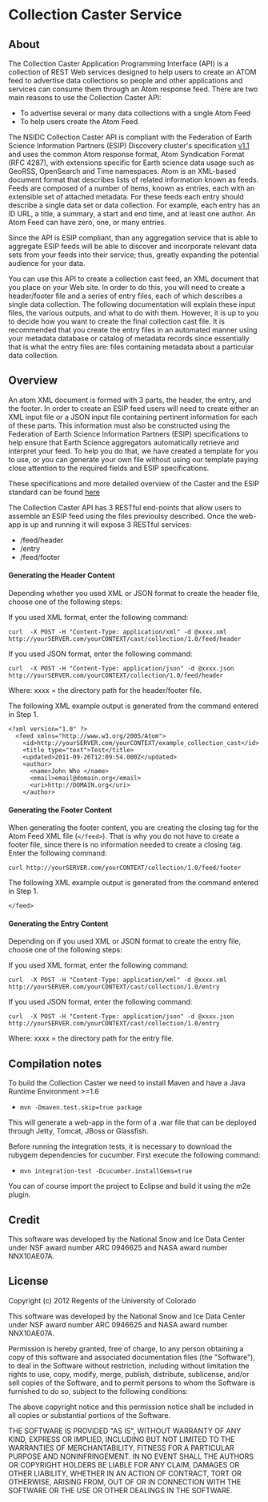 Collection Caster Service
=====================

## About

The Collection Caster Application Programming Interface (API) is a collection of REST Web services designed to help users to create an ATOM feed to advertise data collections so people and other applications and services can consume them through an Atom response feed. There are two main reasons to use the Collection Caster API:

* To advertise several or many data collections with a single  Atom Feed
* To help users create the Atom Feed.

The NSIDC Collection Caster API is compliant with the Federation of Earth Science Information Partners (ESIP) Discovery cluster's specification [v1.1](http://wiki.esipfed.org/index.php/Discovery_Cast_Atom_Response_Format_v1.1 "Discovery Cast Atom Response Format v1.1") and uses the common Atom response format, Atom Syndication Format (RFC 4287), with extensions specific for Earth science data usage such as GeoRSS, OpenSearch and Time namespaces. Atom is an XML-based document format that describes lists of related information known as feeds. Feeds are composed of a number of items, known as entries, each with an extensible set of attached metadata. For these feeds each entry should describe a single data set or data collection. For example, each entry has an ID URL, a title, a summary, a start and end time, and at least one author. An Atom Feed can have zero, one, or many entries.

Since the API is ESIP compliant, than any aggregation service that is able to aggregate ESIP feeds will be able to discover and incorporate relevant data sets from your feeds into their service; thus, greatly expanding the potential audience for your data.

You can use this API to create a collection cast feed, an XML document that you place on your Web site. In order to do this, you will need to create a header/footer file and a series of entry files, each of which describes a single data collection. The following documentation will explain these input files, the various outputs, and what to do with them. However, it is up to you to decide how you want to create the final collection cast file. It is recommended that you create the entry files in an automated manner using your metadata database or catalog of metadata records since essentially that is what the entry files are: files containing metadata about a particular data collection.
  
## Overview

An atom XML document is formed with 3 parts, the header, the entry, and the footer. In order to create an ESIP feed users will need to create either an XML input file or a JSON input file containing pertinent information for each of these parts. This information must also be constructed using the Federation of Earth Science Information Partners (ESIP) specifications to help ensure that Earth Science aggregators automatically retrieve and interpret your feed. To help you do that, we have created a template for you to use, or you can generate your own file without using our template paying close attention to the required fields and ESIP specifications.

These specifications and more detailed overview of the Caster and the ESIP standard can be found [here](http://nsidc.org/api/collection-caster/index.html "Collection Caster Application Programming Interface")

The Collection Caster API has 3 RESTful end-points that allow users to assemble an ESIP feed using the files previoulsy described. Once the web-app is up and running it will expose 3 RESTful services:

* /feed/header
* /entry
* /feed/footer


#### Generating the Header Content


Depending  whether you used XML or JSON format to create the header file, choose one of the following steps:

If you used XML format, enter the following command:

`curl  -X POST -H "Content-Type: application/xml" -d @xxxx.xml   http://yourSERVER.com/yourCONTEXT/cast/collection/1.0/feed/header`

If you used JSON format, enter the following command:

`curl  -X POST -H "Content-Type: application/json" -d @xxxx.json   http://yourSERVER.com/yourCONTEXT/collection/1.0/feed/header`

Where: xxxx = the directory path for the header/footer file.

The following XML example output is generated from the command entered in Step 1.

    <?xml version="1.0" ?>
      <feed xmlns="http://www.w3.org/2005/Atom">
        <id>http://yourSERVER.com/yourCONTEXT/example_collection_cast</id>
        <title type="text">Test</title>
        <updated>2011-09-26T12:09:54.000Z</updated>
        <author>
          <name>John Who </name>
          <email>email@domain.org</email>
          <uri>http://DOMAIN.org</uri>
        </author>

#### Generating the Footer Content

When generating the footer content, you are creating the closing tag for the Atom Feed XML file (`</feed>`). That is why you do not have to create a footer file, since there is no information needed to create a closing tag.
Enter the following command:

`curl http://yourSERVER.com/yourCONTEXT/collection/1.0/feed/footer`

The following XML example output is generated from the command entered in Step 1.

    </feed>

#### Generating the Entry Content


Depending on if you used XML or JSON format to create the entry file, choose one of the following steps:

If you used XML format, enter the following command:

`curl  -X POST -H "Content-Type: application/xml" -d @xxxx.xml   http://yourSERVER.com/yourCONTEXT/cast/collection/1.0/entry`

If you used JSON format, enter the following command:

`curl  -X POST -H "Content-Type: application/json" -d @xxxx.json   http://yourSERVER.com/yourCONTEXT/cast/collection/1.0/entry`

Where: xxxx = the directory path for the entry file.


## Compilation notes

To build the Collection Caster we need to install Maven and have a Java Runtime Environment >=1.6

* `mvn -Dmaven.test.skip=true package`

This will generate a web-app in the form of a .war file that can be deployed through Jetty, Tomcat, JBoss or Glassfish.

Before running the integration tests, it is necessary to download the rubygem dependencies for cucumber.  First execute the following command:

* `mvn integration-test -Dcucumber.installGems=true`

You can of course import the project to Eclipse and build it using the m2e plugin.


## Credit

This software was developed by the National Snow and Ice Data Center under NSF award 
number ARC 0946625 and NASA award number NNX10AE07A.


## License 

Copyright (c) 2012 Regents of the University of Colorado

This software was developed by the National Snow and Ice Data Center under NSF award number ARC 0946625 and NASA award number NNX10AE07A.

Permission is hereby granted, free of charge, to any person obtaining a copy of this
software and associated documentation files (the "Software"), to deal in the Software
without restriction, including without limitation the rights to use, copy, modify, merge,
publish, distribute, sublicense, and/or sell copies of the Software, and to permit persons
to whom the Software is furnished to do so, subject to the following conditions:

The above copyright notice and this permission notice shall be included in all copies or
substantial portions of the Software.

THE SOFTWARE IS PROVIDED "AS IS", WITHOUT WARRANTY OF ANY KIND,
EXPRESS OR IMPLIED, INCLUDING BUT NOT LIMITED TO THE WARRANTIES OF
MERCHANTABILITY, FITNESS FOR A PARTICULAR PURPOSE AND
NONINFRINGEMENT. IN NO EVENT SHALL THE AUTHORS OR COPYRIGHT
HOLDERS BE LIABLE FOR ANY CLAIM, DAMAGES OR OTHER LIABILITY,
WHETHER IN AN ACTION OF CONTRACT, TORT OR OTHERWISE, ARISING
FROM, OUT OF OR IN CONNECTION WITH THE SOFTWARE OR THE USE OR
OTHER DEALINGS IN THE SOFTWARE.

